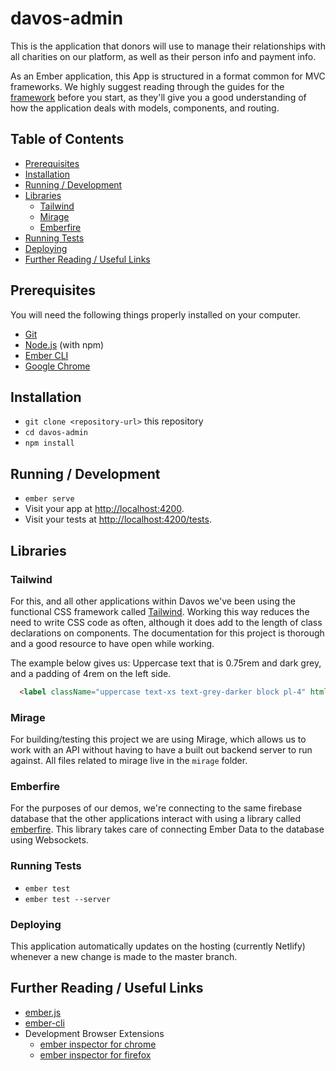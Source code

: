 # davos-admin

This is the application that donors will use to manage their relationships with all charities on our platform, as well as their person info and payment info.

As an Ember application, this App is structured in a format common for MVC frameworks. We highly suggest reading through the guides for the [framework](https://emberjs.com/guides) before you start, as they'll give you a good understanding of how the application deals with models, components, and routing.

## Table of Contents

- [Prerequisites](#prerequisites)
- [Installation](#installation)
- [Running / Development](#running--development)
- [Libraries](#libraries)
  - [Tailwind](#tailwind)
  - [Mirage](#mirage)
  - [Emberfire](#emberfire)
- [Running Tests](#running-tests)
- [Deploying](#deploying)
- [Further Reading / Useful Links](#further-reading--useful-links)

## Prerequisites

You will need the following things properly installed on your computer.

* [Git](https://git-scm.com/)
* [Node.js](https://nodejs.org/) (with npm)
* [Ember CLI](https://ember-cli.com/)
* [Google Chrome](https://google.com/chrome/)

## Installation

* `git clone <repository-url>` this repository
* `cd davos-admin`
* `npm install`

## Running / Development

* `ember serve`
* Visit your app at [http://localhost:4200](http://localhost:4200).
* Visit your tests at [http://localhost:4200/tests](http://localhost:4200/tests).

## Libraries

### Tailwind

For this, and all other applications within Davos we've been using the functional CSS framework called [Tailwind](https://tailwindcss.com/). Working this way reduces the need to write CSS code as often, although it does add to the length of class declarations on components. The documentation for this project is thorough and a good resource to have open while working.

The example below gives us: Uppercase text that is 0.75rem and dark grey, and a padding of 4rem on the left side.

```html
  <label className="uppercase text-xs text-grey-darker block pl-4" htmlFor="province">Province</label>

```

### Mirage

For building/testing this project we are using Mirage, which allows us to work with an API without having to have a built out backend server to run against. All files related to mirage live in the `mirage` folder.

### Emberfire

For the purposes of our demos, we're connecting to the same firebase database that the other applications interact with using a library called [emberfire](https://github.com/firebase/emberfire). This library takes care of connecting Ember Data to the database using Websockets.

### Running Tests

* `ember test`
* `ember test --server`

### Deploying

This application automatically updates on the hosting (currently Netlify) whenever a new change is made to the master branch.

## Further Reading / Useful Links

* [ember.js](https://emberjs.com/)
* [ember-cli](https://ember-cli.com/)
* Development Browser Extensions
  * [ember inspector for chrome](https://chrome.google.com/webstore/detail/ember-inspector/bmdblncegkenkacieihfhpjfppoconhi)
  * [ember inspector for firefox](https://addons.mozilla.org/en-US/firefox/addon/ember-inspector/)
